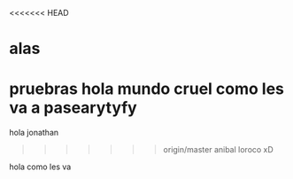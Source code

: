<<<<<<< HEAD
# alas
pruebras hola mundo cruel como les va a pasearytyfy
=======
hola jonathan
>>>>>>> origin/master
anibal loroco xD

hola como les va